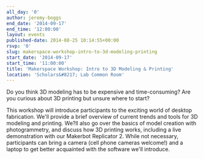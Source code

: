 ```yaml
---
all_day: '0'
author: jeremy-boggs
end_date: '2014-09-17'
end_time: '12:00:00'
layout: events
published-date: 2014-08-25 10:14:55+00:00
rsvp: '0'
slug: makerspace-workshop-intro-to-3d-modeling-printing
start_date: '2014-09-17'
start_time: '11:00:00'
title: 'Makerspace Workshop: Intro to 3D Modeling & Printing'
location: 'Scholars&#8217; Lab Common Room'
---
```


Do you think 3D modeling has to be expensive and time-consuming? Are you curious about 3D printing but unsure where to start?

This workshop will introduce participants to the exciting world of desktop fabrication. We'll provide a brief overview of current trends and tools for 3D modeling and printing. We?ll also go over the basics of model creation with photogrammetry, and discuss how 3D printing works, including a live demonstration with our Makerbot Replicator 2. While not necessary, participants can bring a camera (cell phone cameras welcome!) and a laptop to get better acquainted with the software we'll introduce.

